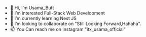 - 👋 Hi, I’m Usama_Butt
- 👀 I’m interested Full-Stack Web Development
- 🌱 I’m currently learning Nest JS
- 💞️ I’m looking to collaborate on "Still Looking Forward,Hahaha".
- 📫 You Can reach me on Instagram "itx_usama_official"

<!---
usamabutt79/Usama_Butt is a ✨ special ✨ repository because its `README.md` (this file) appears on your GitHub profile.
You can click the Preview link to take a look at your changes.
--->
